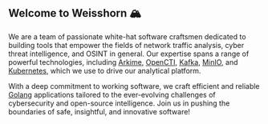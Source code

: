 ## Welcome to Weisshorn 🏔️

We are a team of passionate white-hat software craftsmen dedicated to building tools that empower the fields of network traffic analysis, cyber threat intelligence, and OSINT in general. Our expertise spans a range of powerful technologies, including [Arkime](https://github.com/arkime/arkime), [OpenCTI](https://github.com/OpenCTI-Platform/opencti), [Kafka](https://github.com/apache/kafka), [MinIO](https://github.com/minio/minio), and [Kubernetes](https://github.com/kubernetes/kubernetes), which we use to drive our analytical platform.

With a deep commitment to working software, we craft efficient and reliable [Golang](https://github.com/golang/go) applications tailored to the ever-evolving challenges of cybersecurity and open-source intelligence. Join us in pushing the boundaries of safe, insightful, and innovative software!

<!--

**Here are some ideas to get you started:**

🙋‍♀️ A short introduction - what is your organization all about?
🌈 Contribution guidelines - how can the community get involved?
👩‍💻 Useful resources - where can the community find your docs? Is there anything else the community should know?
🍿 Fun facts - what does your team eat for breakfast?
🧙 Remember, you can do mighty things with the power of [Markdown](https://docs.github.com/github/writing-on-github/getting-started-with-writing-and-formatting-on-github/basic-writing-and-formatting-syntax)
-->
